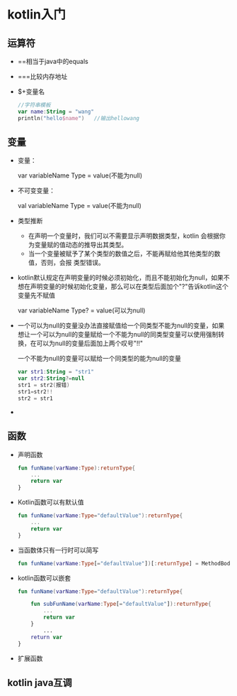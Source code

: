 # kotlin入门

## 运算符

+ ==相当于java中的equals

+ ===比较内存地址

+ $+变量名

    ```kotlin
    //字符串模板
    var name:String = "wang"
    println("hello$name") 	//输出hellowang
    
    ```

## 变量

+ 变量：

    var variableName Type = value(不能为null)

+ 不可变变量：

    val variableName Type = value(不能为null)

+ 类型推断

    - 在声明一个变量时，我们可以不需要显示声明数据类型，kotlin 会根据你为变量赋的值动态的推导出其类型。
    - 当一个变量被赋予了某个类型的数值之后，不能再赋给他其他类型的数值，否则，会报 类型错误。

+ kotlin默认规定在声明变量的时候必须初始化，而且不能初始化为null，如果不想在声明变量的时候初始化变量，那么可以在类型后面加个"?"告诉kotlin这个变量先不赋值

    var variableName Type? = value(可以为null)

+ 一个可以为null的变量没办法直接赋值给一个同类型不能为null的变量，如果想让一个可以为null的变量赋给一个不能为null的同类型变量可以使用强制转换，在可以为null的变量后面加上两个叹号"!!"

    一个不能为null的变量可以赋给一个同类型的能为null的变量

    ```kotlin
    var str1:String = "str1"
    var str2:String?=null
    str1 = str2(报错)
    str1=str2!!
    str2 = str1
    ```

+ 

## 函数

+ 声明函数

    ```kotlin
    fun funName(varName:Type):returnType{	
        ...
    	return var
    }
    ```

+ Kotlin函数可以有默认值

    ```kotlin
    fun funName(varName:Type="defaultValue"):returnType{	
        ...
    	return var
    }
    ```

+ 当函数体只有一行时可以简写

    ```kotlin
    fun funName(varName:Type[="defaultValue"])[:returnType] = MethodBody
    ```

+ kotlin函数可以嵌套

    ```kotlin
    fun funName(varName:Type="defaultValue"):returnType{	
    
        fun subFunName(varName:Type[="defaultValue"]):returnType{	
            ...
            return var
    	}
            ...
    	return var
    }
    ```

+ 扩展函数

    

## kotlin java互调

